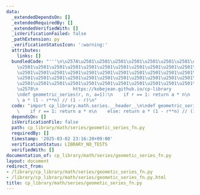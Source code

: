 ```yaml
---
data:
  _extendedDependsOn: []
  _extendedRequiredBy: []
  _extendedVerifiedWith: []
  _isVerificationFailed: false
  _pathExtension: py
  _verificationStatusIcon: ':warning:'
  attributes:
    links: []
  bundledCode: "'''\n\u257A\u2501\u2501\u2501\u2501\u2501\u2501\u2501\u2501\u2501\u2501\
    \u2501\u2501\u2501\u2501\u2501\u2501\u2501\u2501\u2501\u2501\u2501\u2501\u2501\
    \u2501\u2501\u2501\u2501\u2501\u2501\u2501\u2501\u2501\u2501\u2501\u2501\u2501\
    \u2501\u2501\u2501\u2501\u2501\u2501\u2501\u2501\u2501\u2501\u2501\u2501\u2501\
    \u2501\u2501\u2501\u2501\u2501\u2501\u2501\u2501\u2501\u2501\u2501\u2501\u2501\
    \u2578\n             https://kobejean.github.io/cp-library               \n'''\n\
    \ndef geometric_series(r, n, a=1):\n    if r == 1: return a * n\n    else: return\
    \ a * (1 - r**n) // (1 - r)\n"
  code: "import cp_library.math.series.__header__\n\ndef geometric_series(r, n, a=1):\n\
    \    if r == 1: return a * n\n    else: return a * (1 - r**n) // (1 - r)\n"
  dependsOn: []
  isVerificationFile: false
  path: cp_library/math/series/geometic_series_fn.py
  requiredBy: []
  timestamp: '2025-03-02 23:16:20+09:00'
  verificationStatus: LIBRARY_NO_TESTS
  verifiedWith: []
documentation_of: cp_library/math/series/geometic_series_fn.py
layout: document
redirect_from:
- /library/cp_library/math/series/geometic_series_fn.py
- /library/cp_library/math/series/geometic_series_fn.py.html
title: cp_library/math/series/geometic_series_fn.py
---
```

